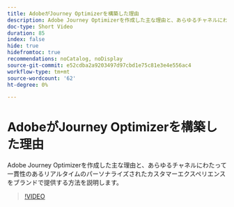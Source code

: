 ```yaml
---
title: AdobeがJourney Optimizerを構築した理由
description: Adobe Journey Optimizerを作成した主な理由と、あらゆるチャネルにわたって一貫性のあるリアルタイムのパーソナライズされたカスタマーエクスペリエンスをブランドで提供する方法を説明します。
doc-type: Short Video
duration: 85
index: false
hide: true
hidefromtoc: true
recommendations: noCatalog, noDisplay
source-git-commit: e52cdba2a9203497d97cbd1e75c81e3e4e556ac4
workflow-type: tm+mt
source-wordcount: '62'
ht-degree: 0%

---
```



# AdobeがJourney Optimizerを構築した理由

Adobe Journey Optimizerを作成した主な理由と、あらゆるチャネルにわたって一貫性のあるリアルタイムのパーソナライズされたカスタマーエクスペリエンスをブランドで提供する方法を説明します。

<!-- 62_S520_3442520_84_why-adobe-built-journey-optimizer -->
>[!VIDEO](https://video.tv.adobe.com/v/3458179/?learn=on&enablevpops=true)
